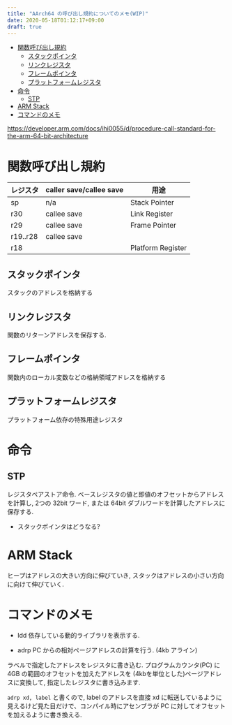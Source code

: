 ```yaml
---
title: "AArch64 の呼び出し規約についてのメモ(WIP)"
date: 2020-05-18T01:12:17+09:00
draft: true
---
```


- [関数呼び出し規約](#%e9%96%a2%e6%95%b0%e5%91%bc%e3%81%b3%e5%87%ba%e3%81%97%e8%a6%8f%e7%b4%84)
  - [スタックポインタ](#%e3%82%b9%e3%82%bf%e3%83%83%e3%82%af%e3%83%9d%e3%82%a4%e3%83%b3%e3%82%bf)
  - [リンクレジスタ](#%e3%83%aa%e3%83%b3%e3%82%af%e3%83%ac%e3%82%b8%e3%82%b9%e3%82%bf)
  - [フレームポインタ](#%e3%83%95%e3%83%ac%e3%83%bc%e3%83%a0%e3%83%9d%e3%82%a4%e3%83%b3%e3%82%bf)
  - [プラットフォームレジスタ](#%e3%83%97%e3%83%a9%e3%83%83%e3%83%88%e3%83%95%e3%82%a9%e3%83%bc%e3%83%a0%e3%83%ac%e3%82%b8%e3%82%b9%e3%82%bf)
- [命令](#%e5%91%bd%e4%bb%a4)
  - [STP](#stp)
- [ARM Stack](#arm-stack)
- [コマンドのメモ](#%e3%82%b3%e3%83%9e%e3%83%b3%e3%83%89%e3%81%ae%e3%83%a1%e3%83%a2)


https://developer.arm.com/docs/ihi0055/d/procedure-call-standard-for-the-arm-64-bit-architecture

# 関数呼び出し規約

| レジスタ | caller save/callee save |       用途        |
| -------- | ----------------------- | ----------------- |
| sp       | n/a                     | Stack Pointer     |
| r30      | callee save             | Link Register     |
| r29      | callee save             | Frame Pointer     |
| r19..r28 | callee save             |                   |
| r18      |                         | Platform Register |


## スタックポインタ
スタックのアドレスを格納する

## リンクレジスタ
関数のリターンアドレスを保存する. 

## フレームポインタ
関数内のローカル変数などの格納領域アドレスを格納する

## プラットフォームレジスタ
プラットフォーム依存の特殊用途レジスタ            

# 命令

## STP 
レジスタペアストア命令.
ベースレジスタの値と即値のオフセットからアドレスを計算し, 2つの 32bit ワード, または 64bit ダブルワードを計算したアドレスに保存する.

- スタックポインタはどうなる?

# ARM Stack
ヒープはアドレスの大きい方向に伸びていき, 
スタックはアドレスの小さい方向に向けて伸びていく.


# コマンドのメモ

* ldd
依存している動的ライブラリを表示する.

* adrp
PC からの相対ページアドレスの計算を行う. (4kb アライン)

ラベルで指定したアドレスをレジスタに書き込む. 
プログラムカウンタ(PC) に 4GB の範囲のオフセットを加えたアドレスを (4kbを単位とした)ページアドレスに変換して, 指定したレジスタに書き込みます.

`adrp xd, label` と書くので, label のアドレスを直接 xd に転送しているように見えるけど見た目だけで、コンパイル時にアセンブラが PC に対してオフセットを加えるように書き換える.

